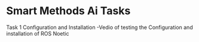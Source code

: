 # Smart Methods Ai Tasks 

 Task 1 Configuration and Installation 
 -Vedio of testing the Configuration and installation of ROS Noetic 
 
